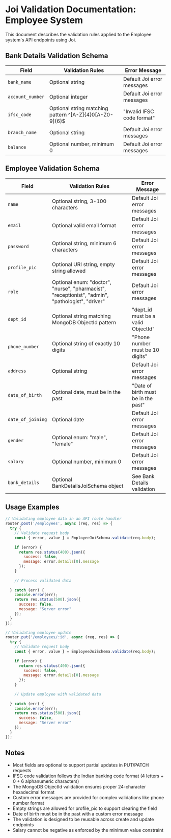 # Joi Validation Documentation: Employee System

This document describes the validation rules applied to the Employee system's API endpoints using Joi.

## Bank Details Validation Schema

| Field | Validation Rules | Error Message |
|-------|------------------|---------------|
| `bank_name` | Optional string | Default Joi error messages |
| `account_number` | Optional integer | Default Joi error messages |
| `ifsc_code` | Optional string matching pattern ^[A-Z]{4}0[A-Z0-9]{6}$ | "Invalid IFSC code format" |
| `branch_name` | Optional string | Default Joi error messages |
| `balance` | Optional number, minimum 0 | Default Joi error messages |

## Employee Validation Schema

| Field | Validation Rules | Error Message |
|-------|------------------|---------------|
| `name` | Optional string, 3-100 characters | Default Joi error messages |
| `email` | Optional valid email format | Default Joi error messages |
| `password` | Optional string, minimum 6 characters | Default Joi error messages |
| `profile_pic` | Optional URI string, empty string allowed | Default Joi error messages |
| `role` | Optional enum: "doctor", "nurse", "pharmacist", "receptionist", "admin", "pathologist", "driver" | Default Joi error messages |
| `dept_id` | Optional string matching MongoDB ObjectId pattern | "dept_id must be a valid ObjectId" |
| `phone_number` | Optional string of exactly 10 digits | "Phone number must be 10 digits" |
| `address` | Optional string | Default Joi error messages |
| `date_of_birth` | Optional date, must be in the past | "Date of birth must be in the past" |
| `date_of_joining` | Optional date | Default Joi error messages |
| `gender` | Optional enum: "male", "female" | Default Joi error messages |
| `salary` | Optional number, minimum 0 | Default Joi error messages |
| `bank_details` | Optional BankDetailsJoiSchema object | See Bank Details validation |

## Usage Examples

```javascript
// Validating employee data in an API route handler
router.post('/employees', async (req, res) => {
  try {
    // Validate request body
    const { error, value } = EmployeeJoiSchema.validate(req.body);
    
    if (error) {
      return res.status(400).json({
        success: false,
        message: error.details[0].message
      });
    }
    
    // Process validated data
    
  } catch (err) {
    console.error(err);
    return res.status(500).json({
      success: false,
      message: "Server error"
    });
  }
});

// Validating employee update
router.put('/employees/:id', async (req, res) => {
  try {
    // Validate request body
    const { error, value } = EmployeeJoiSchema.validate(req.body);
    
    if (error) {
      return res.status(400).json({
        success: false,
        message: error.details[0].message
      });
    }
    
    // Update employee with validated data
    
  } catch (err) {
    console.error(err);
    return res.status(500).json({
      success: false,
      message: "Server error"
    });
  }
});
```

## Notes

- Most fields are optional to support partial updates in PUT/PATCH requests
- IFSC code validation follows the Indian banking code format (4 letters + 0 + 6 alphanumeric characters)
- The MongoDB ObjectId validation ensures proper 24-character hexadecimal format
- Custom error messages are provided for complex validations like phone number format
- Empty strings are allowed for profile_pic to support clearing the field
- Date of birth must be in the past with a custom error message
- The validation is designed to be reusable across create and update endpoints
- Salary cannot be negative as enforced by the minimum value constraint